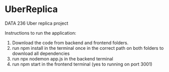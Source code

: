 # UberReplica
DATA 236 Uber replica project

 Instructions to run the application:

1) Download the code from backend and frontend folders.
2) run npm install in the terminal once in the correct path on both folders to download all dependencies
3) run npx nodemon app.js in the backend terminal
4) run npm start in the frontend terminal (yes to running on port 3001)
